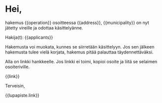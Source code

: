 # Hei,

hakemus {{operation}} osoitteessa {{address}}, {{municipality}} on nyt
jätetty vireille ja odottaa käsittelyänne.

Hakija(t): {{applicants}}

Hakemusta voi muokata, kunnes se siirretään käsittelyyn. Jos sen
jälkeen hakemusta tulee vielä korjata, hakemus pitää palauttaa
täydennettäväksi.

Alla on linkki hankkeelle. Jos linkki ei toimi, kopioi osoite ja
liitä se selaimen osoiteriville.

{{link}}

Terveisin,

{{lupapiste.link}}
